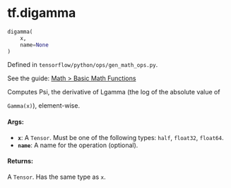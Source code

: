 <div itemscope itemtype="http://developers.google.com/ReferenceObject">
<meta itemprop="name" content="tf.digamma" />
</div>

# tf.digamma

``` python
digamma(
    x,
    name=None
)
```



Defined in `tensorflow/python/ops/gen_math_ops.py`.

See the guide: [Math > Basic Math Functions](../../../api_guides/python/math_ops.md#Basic_Math_Functions)

Computes Psi, the derivative of Lgamma (the log of the absolute value of

`Gamma(x)`), element-wise.

#### Args:

* <b>`x`</b>: A `Tensor`. Must be one of the following types: `half`, `float32`, `float64`.
* <b>`name`</b>: A name for the operation (optional).


#### Returns:

  A `Tensor`. Has the same type as `x`.